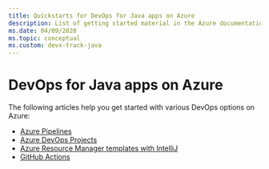 ```yaml
---
title: Quickstarts for DevOps for Java apps on Azure
description: List of getting started material in the Azure documentation for DevOps for Java apps.
ms.date: 04/09/2020
ms.topic: conceptual
ms.custom: devx-track-java
---
```


# DevOps for Java apps on Azure

The following articles help you get started with various DevOps options on Azure:

- [Azure Pipelines](/azure/devops/pipelines/targets/webapp?tabs=linux%2Cyaml)
- [Azure DevOps Projects](/azure/devops-project/azure-devops-project-java)
- [Azure Resource Manager templates with IntelliJ](/azure/azure-resource-manager/templates/create-templates-use-intellij)
- [GitHub Actions](https://github.com/actions/setup-java)
